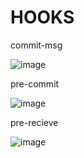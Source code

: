 # HOOKS
commit-msg 

![image](https://user-images.githubusercontent.com/46585271/152109864-515fd210-a35f-4ff0-bf5c-7567ce95d617.png)

pre-commit

![image](https://user-images.githubusercontent.com/46585271/152109879-f4192d3b-de94-4a8b-823e-b8c83e19ebc6.png)

pre-recieve

![image](https://user-images.githubusercontent.com/46585271/152109950-e0115917-487b-4c40-8815-40c827a2dfd5.png)

